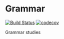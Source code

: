 # Grammar

[![Build Status](https://travis-ci.org/meyer1994/grammar.svg?branch=dev)](https://travis-ci.org/meyer1994/grammar)
[![codecov](https://codecov.io/gh/meyer1994/grammar/branch/dev/graph/badge.svg)](https://codecov.io/gh/meyer1994/grammar)


Grammar studies
